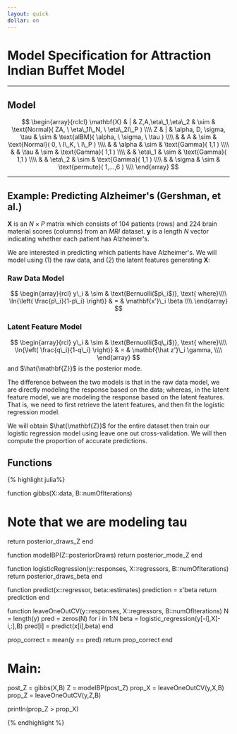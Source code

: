 ```yaml
---
layout: quick
dollar: on
---
```


# Model Specification for Attraction Indian Buffet Model
---

## Model
$$
  \begin{array}{rclcl}
    \mathbf{X} & | & Z,A,\eta\_1,\eta\_2 & \sim & \text{Normal}(     ZA, \  \eta\_1I\_N, \ \eta\_2I\_P ) \\\\
    Z & | & \alpha, D, \sigma, \tau & \sim      & \text{aIBM}( \alpha, \  \sigma, \  \tau ) \\\\
    & & A & \sim                           & \text{Normal}( 0, \ I\_K, \ I\_P ) \\\\
    & & \alpha  & \sim                     & \text{Gamma}( 1,1 ) \\\\
    & & \tau    & \sim                     & \text{Gamma}( 1,1 ) \\\\
    & & \eta\_1 & \sim                     & \text{Gamma}( 1,1 ) \\\\
    & & \eta\_2 & \sim                     & \text{Gamma}( 1,1 ) \\\\
    & & \sigma  & \sim                     & \text{permute}( 1,...,6 ) \\\\
  \end{array}
$$

---

## Example: Predicting Alzheimer's (Gershman, et al.)
$\mathbf{X}$ is an $N \times P$ matrix which consists of 104 patients (rows) and 224
brain material scores (columns) from an *MRI* dataset. $\mathbf{y}$ is a length $N$
vector indicating whether each patient has Alzheimer's.

We are interested in predicting which patients have Alzheimer's. We will model using
(1) the raw data, and (2) the latent features generating $\mathbf X$:

### Raw Data Model
$$
  \begin{array}{rcl}
    y\_i & \sim & \text{Bernuolli($p\_i$)}, \text{ where}\\\\
    \ln{\left( \frac{p\_i}{1-p\_i} \right)} & = & \mathbf{x'}\_i \beta \\\\
  \end{array}
$$

### Latent Feature Model
$$
  \begin{array}{rcl}
    y\_i & \sim & \text{Bernuolli($q\_i$)}, \text{ where}\\\\
    \ln{\left( \frac{q\_i}{1-q\_i} \right)} & = & \mathbf{\hat z'}\_i \gamma, \\\\
  \end{array}
$$
and $\hat{\mathbf{Z}}$ is the posterior mode.

The difference between the two models is that in the raw data model, we are
directly modeling the response based on the data; whereas, in the latent
feature model, we are modeling the response based on the latent features. That
is, we need to first retrieve the latent features, and then fit the logistic
regression model.

We will obtain $\hat{\mathbf{Z}}$ for the entire dataset then train our
logistic regression model using leave one out cross-validation. We will then
compute the proportion of accurate predictions.

## Functions
{% highlight julia%}

function gibbs(X::data, B::numOfIterations) 
  # Note that we are modeling tau
  return posterior_draws_Z
end

function modeIBP(Z::posteriorDraws)
  return posterior_mode_Z
end

function logisticRegression(y::responses, X::regressors, B::numOfIterations)
  return posterior_draws_beta
end

function predict(x::regressor, beta::estimates)
  prediction = x'beta
  return prediction
end

function leaveOneOutCV(y::responses, X::regressors, B::numOfIterations)
  N = length(y)
  pred = zeros(N)
  for i in 1:N
    beta = logistic_regression(y[-i],X[-i,:],B)
    pred[i] = predict(x[i],beta)
  end

  prop_correct = mean(y == pred)
  return prop_correct
end

# Main:
post_Z = gibbs(X,B)
Z = modeIBP(post_Z)
prop_X = leaveOneOutCV(y,X,B)
prop_Z = leaveOneOutCV(y,Z,B)

println(prop_Z > prop_X)

{% endhighlight %}

